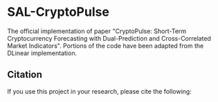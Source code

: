 # SAL-CryptoPulse

The official implementation of paper "CryptoPulse: Short-Term Cryptocurrency Forecasting with Dual-Prediction and Cross-Correlated Market Indicators". Portions of the code have been adapted from the DLinear implementation.

## Citation

If you use this project in your research, please cite the following:
